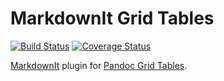 # MarkdownIt Grid Tables

[![Build Status](https://travis-ci.org/basverweij/markdown-it-gridtables.svg?branch=develop)](https://travis-ci.org/basverweij/markdown-it-gridtables)
[![Coverage Status](https://coveralls.io/repos/github/basverweij/markdown-it-gridtables/badge.svg?branch=develop)](https://coveralls.io/github/basverweij/markdown-it-gridtables?branch=develop)

[MarkdownIt](https://github.com/markdown-it/markdown-it) plugin for [Pandoc Grid Tables](https://pandoc.org/MANUAL.html#tables).
